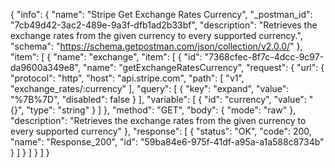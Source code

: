 {
  "info": {
    "name": "Stripe Get Exchange Rates Currency",
    "_postman_id": "7cb49d42-3ac2-489e-9a3f-dfb1ad2b33bf",
    "description": "Retrieves the exchange rates from the given currency to every supported currency.",
    "schema": "https://schema.getpostman.com/json/collection/v2.0.0/"
  },
  "item": [
    {
      "name": "exchange",
      "item": [
        {
          "id": "7368cfec-8f7c-4dcc-9c97-da9600a349e8",
          "name": "getExchangeRatesCurrency",
          "request": {
            "url": {
              "protocol": "http",
              "host": "api.stripe.com",
              "path": [
                "v1",
                "exchange_rates/:currency"
              ],
              "query": [
                {
                  "key": "expand",
                  "value": "%7B%7D",
                  "disabled": false
                }
              ],
              "variable": [
                {
                  "id": "currency",
                  "value": "{}",
                  "type": "string"
                }
              ]
            },
            "method": "GET",
            "body": {
              "mode": "raw"
            },
            "description": "Retrieves the exchange rates from the given currency to every supported currency"
          },
          "response": [
            {
              "status": "OK",
              "code": 200,
              "name": "Response_200",
              "id": "59ba84e6-975f-41df-a95a-a1a588c8734b"
            }
          ]
        }
      ]
    }
  ]
}